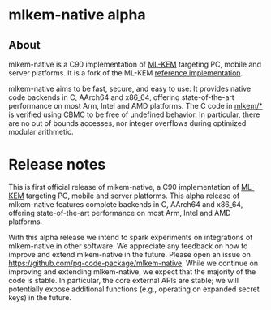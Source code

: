 [//]: # (SPDX-License-Identifier: CC-BY-4.0)
mlkem-native alpha
==================

About
-----

mlkem-native is a C90 implementation of [ML-KEM](https://doi.org/10.6028/NIST.FIPS.203) targeting
PC, mobile and server platforms. It is a fork of the ML-KEM [reference
implementation](https://github.com/pq-crystals/kyber/tree/main/ref).

mlkem-native aims to be fast, secure, and easy to use: It provides native code backends in C, AArch64 and
x86_64, offering state-of-the-art performance on most Arm, Intel and AMD platforms. The C code in [mlkem/*](mlkem) is
verified using [CBMC](https://github.com/diffblue/cbmc) to be free of undefined behavior. In particular, there are no
out of bounds accesses, nor integer overflows during optimized modular arithmetic.

Release notes
=============

This is first official release of mlkem-native, a C90 implementation of [ML-KEM](https://doi.org/10.6028/NIST.FIPS.203) targeting
PC, mobile and server platforms.
This alpha release of mlkem-native features complete backends in C, AArch64 and x86_64, offering state-of-the-art performance on most Arm, Intel and AMD platforms.

With this alpha release we intend to spark experiments on integrations of mlkem-native in other software.
We appreciate any feedback on how to improve and extend mlkem-native in the future.
Please open an issue on https://github.com/pq-code-package/mlkem-native.
While we continue on improving and extending mlkem-native, we expect that the majority of the code is stable.
In particular, the core external APIs are stable; we will potentially expose additional functions (e.g., operating on expanded secret keys) in the future.
